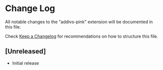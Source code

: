 # Change Log

All notable changes to the "addivs-pink" extension will be documented in this file.

Check [Keep a Changelog](http://keepachangelog.com/) for recommendations on how to structure this file.

## [Unreleased]

- Initial release
